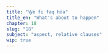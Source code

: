 ```yaml
---
title: "Ꝡé fı faq hóa"
title_en: "What's about to happen"
chapter: 18
slug: "18"
subject: "aspect, relative clauses"
wip: true
---
```

